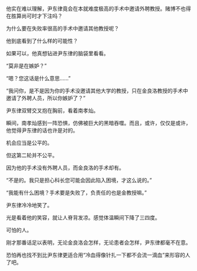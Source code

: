 他实在难以理解，尹东律竟会在本就难度极高的手术中邀请外聘教授。赌博不也得在胜算尚可时才下注吗？

为什么要在失败率很高的手术中邀请其他教授呢？

他到底看到了什么样的可能性？

如果可以，他真想钻进尹东律的脑袋里看看。

“莫非是在嫉妒？”

“嗯？您这话是什么意思……”

“我问你，是不是因为你的手术没邀请其他大学的教授，只在金良洛教授的手术中邀请了外聘人员，所以你嫉妒了？”

尹东律双臂交叉抱在胸前，看着南孝灿。

瞬间，南孝灿感到一阵恐惧，仿佛被巨大的黑暗吞噬。而且，或许，仅仅是或许，他觉得尹东律的话也许是对的。

机会应当是公平的。

但这第二轮并不公平。

因为他的手术没有外聘人员，而金良洛的手术却有。

“不是的。我只是担心科长您可能会因此陷入困境，才这么说的。”

“我能有什么困境？手术要是失败了，负责任的也是金教授嘛。”

尹东律冷冷地笑了。

光是看着他的笑容，就让人脊背发凉。感觉体温瞬间下降了三四度。

可怕的人。

刚才那番话足以表明，无论金良洛会怎样，无论患者会怎样，尹东律都毫不在意。

恐怕再也找不到比尹东律更适合用“冷血得像针扎一下都不会流一滴血”来形容的人了吧。